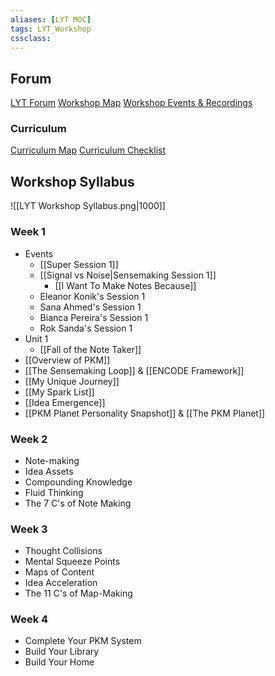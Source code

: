 ```yaml
---
aliases: [LYT MOC]
tags: LYT_Workshop 
cssclass:
---
```


## Forum
[LYT Forum](https://forum.linkingyourthinking.com/)
[Workshop Map](https://forum.linkingyourthinking.com/t/workshop-map/8574)
[Workshop Events & Recordings](https://forum.linkingyourthinking.com/t/workshop-8-events-recordings-moc/7491)  
### Curriculum
[Curriculum Map](https://forum.linkingyourthinking.com/t/curriculum-map/7983)
[Curriculum Checklist](https://forum.linkingyourthinking.com/t/curriculum-checklist/7982)



## Workshop Syllabus

![[LYT Workshop Syllabus.png|1000]]

### Week 1
- Events
	- [[Super Session 1]]
	- [[Signal vs Noise|Sensemaking Session 1]]
		- [[I Want To Make Notes Because]]
	- Eleanor Konik's Session 1
	- Sana Ahmed's Session 1
	- Bianca Pereira's Session 1
	- Rok Sanda's Session 1
- Unit 1
	- [[Fall of the Note Taker]]
- [[Overview of PKM]]
- [[The Sensemaking Loop]] & [[ENCODE Framework]]
- [[My Unique Journey]]
- [[My Spark List]]
- [[Idea Emergence]]
- [[PKM Planet Personality Snapshot]] & [[The PKM Planet]]

### Week 2
- Note-making
- Idea Assets
- Compounding Knowledge
- Fluid Thinking
- The 7 C's of Note Making

### Week 3
- Thought Collisions
- Mental Squeeze Points
- Maps of Content
- Idea Acceleration
- The 11 C's of Map-Making

### Week 4
- Complete Your PKM System
- Build Your Library
- Build Your Home
